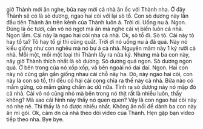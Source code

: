 giờ Thành mới ăn nghe, bữa nay mới cả nhà ăn ốc với Thành nha. Ở đây Thành sẽ có là sò dương, ngao hai còi với lại sò tổ. Con sò dương này lần đầu tiên Thành ăn trên kênh của Thành luôn á. Trời ơi. Uống nu à. Ngon. Đúng là ốc tươi, cắn vô nó ngọt mà ăn mà nghe cái vị biển luôn cả nhà. Ngon lắm. Cái này là ngao hai còi nha cả nhà. Ok, sò tổ đi. Sò tô. Cái này tô hay tổ ta? Tô hay tổ gì thì cũng quất. Trời ơi nó uống nu à đã quá. Này nó kiểu giống như con nghêu mà nó bự á cả nhà. Nguyên mâm này 1 ký rưỡi cả nhà. Mỗi một, mỗi một loại thì Thành lấy ra nửa ký. Nhưng mà ba con này, nãy giờ Thành thích nhất là sò dương. Sò dương quá ngon. Sò dương ngon quá. Ở bên trong của nó xốp xốp, và bên ngoài nó dai dai. Ngon. Hai con này nó cũng gần gần giống nhau cái chỗ này ha. Đó, này ngao hai còi, con này là con sò tổ, thì đều có hai cái cọng chỉa ra thế này cả nhà. Bữa nào có mắm gừng, có mắm gừng chấm ác dữ nữa. Tính ra sò dương này nó mập đó cả nhà. Cái vỏ nó cũng nhỏ mà bên trong nó thịt rất là nhiều luôn, thấy không? Mà sao cái hình này thấy nó quen quen? Vậy là con ngao hai còi này nó nhẹ nè. Thì thấy là nó được nhiều nhất. Không ăn nổi để dành ba con này ăn mì gói. Ok, cảm ơn cả nhà theo dõi video của Thành. Hẹn gặp bạn video tiếp theo nha. Bye bye.